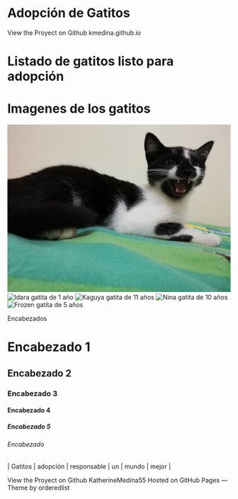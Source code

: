 # Adopción de Gatitos

View the Proyect on Github kmedina.github.io

# Listado de gatitos listo para adopción

# Imagenes de los gatitos
![Hera gatita de 2 años](IMG_20210425_204426.jpg)
![Idara gatita de 1 año](/ruta/a/la/imagen.jpg)
![Kaguya gatita de 11 años](/ruta/a/la/imagen.jpg)
![Nina gatita de 10 años](/ruta/a/la/imagen.jpg)
![Frozen gatita de 5 años](/ruta/a/la/imagen.jpg)

Encabezados 
# Encabezado 1
## Encabezado 2
### Encabezado 3
#### Encabezado 4
##### Encabezado 5
###### Encabezado 


| Gatitos  | adopción | responsable | un | mundo  | mejor |



View the Proyect on Github KatherineMedina55
Hosted on GitHub Pages — Theme by orderedlist
